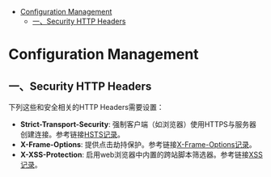 
<!-- @import "[TOC]" {cmd="toc" depthFrom=1 depthTo=6 orderedList=false} -->

<!-- code_chunk_output -->

* [Configuration Management](#configuration-management)
	* [一、Security HTTP Headers](#一-security-http-headers)

<!-- /code_chunk_output -->

# Configuration Management
## 一、Security HTTP Headers
下列这些和安全相关的HTTP Headers需要设置：
* **Strict-Transport-Security**: 强制客户端（如浏览器）使用HTTPS与服务器创建连接。参考链接[HSTS记录](https://github.com/Kilin9527/Frontend_And_Backend_Knowledge/blob/master/documents/security/http_response_header_Strick-Transport-Security.md)。
* **X-Frame-Options**: 提供点击劫持保护。参考链接[X-Frame-Options记录](https://github.com/Kilin9527/Frontend_And_Backend_Knowledge/blob/master/documents/security/clickJacking_defence_X-Frame-Options.md)。
* **X-XSS-Protection**: 启用web浏览器中内置的跨站脚本筛选器。参考链接[XSS记录](https://github.com/Kilin9527/Frontend_And_Backend_Knowledge/blob/master/documents/security/xss_defence_X-XSS-Protection.md)。